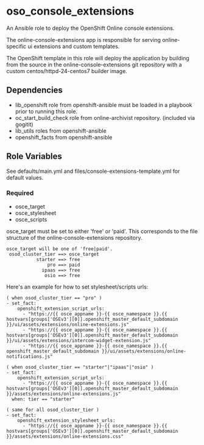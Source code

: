 # oso_console_extensions

An Ansible role to deploy the OpenShift Online console extensions.

The online-console-extensions app is responsible for serving online-specific
ui extensions and custom templates.

The OpenShift template in this role will deploy the application by building from
the source in the online-console-extensions git repository with a custom 
centos/httpd-24-centos7 builder image.

## Dependencies

- lib_openshift role from openshift-ansible must be loaded in a playbook prior to running this role.
- oc_start_build_check role from online-archivist repository. (included via gogitit)
- lib_utils roles from openshift-ansible
- openshift_facts from openshift-ansible

## Role Variables

See defaults/main.yml and files/console-extensions-template.yml for default values.

### Required

- osce_target
- osce_stylesheet
- osce_scripts

osce_target must be set to either 'free' or 'paid'.  This corresponds to 
the file structure of the online-console-extensions repository.
```
osce_target will be one of 'free|paid'.
 osod_cluster_tier ==> osce_target
           starter ==> free
               pro ==> paid 
             ipaas ==> free
              osio ==> free
```

Here's an example for how to set stylesheet/scripts urls:
```
( when osod_cluster_tier == "pro" )
- set_fact:
    openshift_extension_script_urls:
      - "https://{{ osce_appname }}-{{ osce_namespace }}.{{ hostvars[groups['OSEv3'][0]].openshift_master_default_subdomain }}/ui/assets/extensions/online-extensions.js"
      - "https://{{ osce_appname }}-{{ osce_namespace }}.{{ hostvars[groups['OSEv3'][0]].openshift_master_default_subdomain }}/ui/assets/extensions/intercom-widget-extension.js"
      - "https://{{ osce_appname }}-{{ osce_namespace }}.{{ openshift_master_default_subdomain }}/ui/assets/extensions/online-notifications.js"

( when osod_cluster_tier == "starter"|"ipaas"|"osio" )
- set_fact:
    openshift_extension_script_urls:
      - "https://{{ osce_appname }}-{{ osce_namespace }}.{{ hostvars[groups['OSEv3'][0]].openshift_master_default_subdomain }}/assets/extensions/online-extensions.js"
  when: tier == "starter"

( same for all osod_cluster_tier )
- set_fact:
    openshift_extension_stylesheet_urls:
      - "https://{{ osce_appname }}-{{ osce_namespace }}.{{ hostvars[groups['OSEv3'][0]].openshift_master_default_subdomain }}/assets/extensions/online-extensions.css"

```


